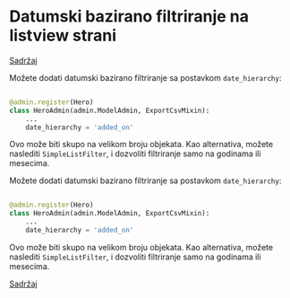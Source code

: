 
# Datumski bazirano filtriranje na listview strani

[Sadržaj](00_sadrzaj.md)

Možete dodati datumski bazirano filtriranje sa postavkom `date_hierarchy`:

```py

@admin.register(Hero)
class HeroAdmin(admin.ModelAdmin, ExportCsvMixin):
    ...
    date_hierarchy = 'added_on'
```

Ovo može biti skupo na velikom broju objekata. Kao alternativa, možete naslediti
`SimpleListFilter`, i dozvoliti filtriranje samo na godinama ili mesecima.

Možete dodati datumski bazirano filtriranje sa postavkom `date_hierarchy`:

```py

@admin.register(Hero)
class HeroAdmin(admin.ModelAdmin, ExportCsvMixin):
    ...
    date_hierarchy = 'added_on'
```

Ovo može biti skupo na velikom broju objekata. Kao alternativa, možete naslediti
`SimpleListFilter`, i dozvoliti filtriranje samo na godinama ili mesecima.

[Sadržaj](00_sadrzaj.md)
